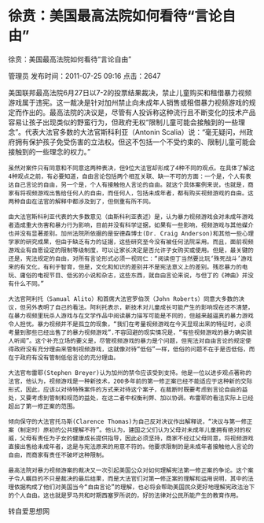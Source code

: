 # 徐贲：美国最高法院如何看待“言论自由”  
徐贲：美国最高法院如何看待“言论自由”

管理员 发布时间：2011-07-25 09:16  点击：2647



  美国联邦最高法院6月27日以7-2的投票结果裁决，禁止儿童购买和租借暴力视频游戏属于违宪。这一裁决是针对加州禁止向未成年人销售或租借暴力视频游戏的规定而作出的。最高法院的决议是，尽管有人投诉称这种流行且不断变化的技术产品容易让孩子出现类似的野蛮行为，但政府无权“限制儿童可能会接触到的一些理念”。代表大法官多数的大法官斯科利亚（Antonin Scalia）说：“毫无疑问，州政府拥有保护孩子免受伤害的立法权。但这不包括一个不受约束的、限制儿童可能会接触到的一些理念的权力。”

    虽然对案件只有同意和不同意这两种表决，但9位大法官却形成了4种不同的观点。在具体了解这4种观点之前，有必要知道，自由言论包括两个相互关联、缺一不可的方面：一个是，个人有表达自己言论的自由，另一个是，个人有接触他人言论的自由。就这个具体案例来说，也就是，商家有将视频游戏出售给任何人的自由，而任何人，包括未成年者，都有购买视频游戏的自由。这两种自由在法官的解释中都涉及到了，但侧重有所不同。

    由大法官斯科利亚代表的大多数意见（由斯科利亚表述）是，认为暴力视频游戏会对未成年游戏者造成重大伤害和暴力行为影响，目前并没有科学证据，如果有一些影响，视频游戏与其他媒介也并没有显著差别。加州法院所依据的是安德森博士(Dr. Craig Anderson)和其他一些心理学家的研究成果，但由于缺乏有力的证据，这些研究至今没有被任何法院采用。而且，面前视频游戏业有自愿设定的限制等级制度，可以让家长决定是否允许子女购买或使用。但是，最关键的还是，宪法规定的自由，对所有言论形式必须一视同仁：“阅读但丁当然要比玩‘殊死战斗’游戏来的有文化，有利于智育，但是，文化和知识的差别并不是宪法意义上的差别。残忍暴力的电玩、庸俗的电视节目、低劣的小说和杂志，这些东西，就自由言论来说，与但丁的《神曲》并没有什么不同。”

    大法官阿利托（Samual Alito）和首席大法官罗伯茨（John Roberts）同意大多数的决议，但另外表明了自己的看法。阿利托表示，新技术对儿童成长可能产生的影响现在还不清楚，在暴力视频里玩杀人游戏与在文学作品中阅读暴力描写可能是不同的，但越来越逼真的暴力游戏令人担忧。暴力视频并不是孤立的现象，“我们在考量视频游戏在今天显现出来的特征时，必须考量到那些已经出售了的暴力视频游戏”.不容回避的现实情况是，“有些视频游戏的暴力确实骇人听闻”。这个补充立场的要义是，尽管视频游戏的暴力是个问题，但宪法对自由言论的规定使得政府没有充分理由来管制视频游戏，这就像对待“低俗”一样，低俗的问题不在于是否低俗，而在于政府有没有管制低俗言论的充分理由。

    大法官布雷耶(Stephen Breyer)认为加州的禁令应该受到支持。他是一位以进步观点著称的法官，他认为，视频游戏是一种新技术，200多年前的第一修正案已经不能适应于这种新的交际形式，因此，应该以对待特殊案件的方式来对待这个案子，在裁断时既要考虑到言论自由的益处，又要考虑到管制和规范的益处，在这二者中权衡利弊、加以协调。布雷耶的看法实际上已经超出了第一修正案的范围。

    倾向保守的大法官托马斯(Clarence Thomas)为自己反对决议作出解释说，“决议与第一修正案（制定时）原初的公共理解不符”。他认为，建国之父们认为父母对未成年儿童拥有绝对的权威，父母有责任为子女的健康成长提供指导，因此必须坚持，商家不经过父母同意，将视频游戏直接出售给未成年者，这是与宪法原来的用意不符的。他要求限制的是未成年者接触他人言论的自由，而商家有责任不破坏这种限制。

    最高法院对暴力视频游案的裁决又一次引起美国公众对如何理解宪法第一修正案的争论。这个案子令人瞩目的不只是裁决的最后结果，而是大法官们对第一修正案的理解和运用说明，其中的法理依据构成了他们对美国当今“自由言论”的理解，也必将会帮助美国民众更好地理解宪政法治下的个人自由。这也就是罗马共和时期西塞罗所说的，好的法律对公民所能产生的教育作用。

 

 

 

 转自爱思想网

 